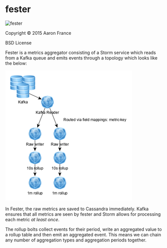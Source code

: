 # fester

![fester](http://i.imgur.com/7mCWBTV.jpg)

Copyright © 2015 Aaron France

BSD License

Fester is a metrics aggregator consisting of a Storm service which
reads from a Kafka queue and emits events through a topology which
looks like the below:

![dataflow](/resources/dataflow.png)

In Fester, the raw metrics are saved to Cassandra immediately. Kafka
ensures that all metrics are seen by fester and Storm allows for
processing each metric *at least once*.

The rollup bolts collect events for their period, write an aggregated
value to a rollup table and then emit an aggregated event. This means
we can chain any number of aggregation types and aggregation periods
together.
